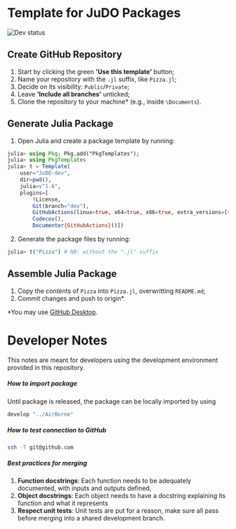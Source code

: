 # Template for JuDO Packages
![Dev status](https://github.com/github/docs/actions/workflows/main.yml/badge.svg?branch=dev)

## Create GitHub Repository
1. Start by clicking the green **'Use this template'** button;
2. Name your repository with the `.jl` suffix, like `Pizza.jl`;
3. Decide on its visibility: `Public`/`Private`;
4. Leave **'Include all branches'** unticked;
5. Clone the repository to your machine* (e.g., inside `\Documents`).

## Generate Julia Package
1. Open Julia and create a package template by running:
```julia 
julia> using Pkg; Pkg.add("PkgTemplates");
julia> using PkgTemplates
julia> t = Template(
    user="JuDO-dev",
    dir=pwd(),
    julia=v"1.6",
    plugins=[
        !License,
        Git(branch="dev"),
        GitHubActions(linux=true, x64=true, x86=true, extra_versions=[v"1.7", "nightly"]),
        Codecov(),
        Documenter{GitHubActions}()])
```
2. Generate the package files by running:
```julia
julia> t("Pizza") # NB: without the ".jl" suffix
```

## Assemble Julia Package
1. Copy the contents of `Pizza` into `Pizza.jl`, overwritting `README.md`;
2. Commit changes and push to origin*.

*You may use [GitHub Desktop](https://desktop.github.com/).

# Developer Notes
This notes are meant for developers using the development environment provided in this repository.

##### How to import package 
Until package is released, the package can be locally imported by using 
```bash
develop "../AirBorne"
```

##### How to test connection to GitHub
```bash
ssh -T git@github.com
```


##### Best practices for merging

1. **Function docstrings**: Each function needs to be adequately documented, with inputs and outputs defined,
1. **Object docstrings**: Each object needs to have a docstring explaining its function and what it represents
1. **Respect unit tests**: Unit tests are put for a reason, make sure all pass before merging into a shared development branch.
